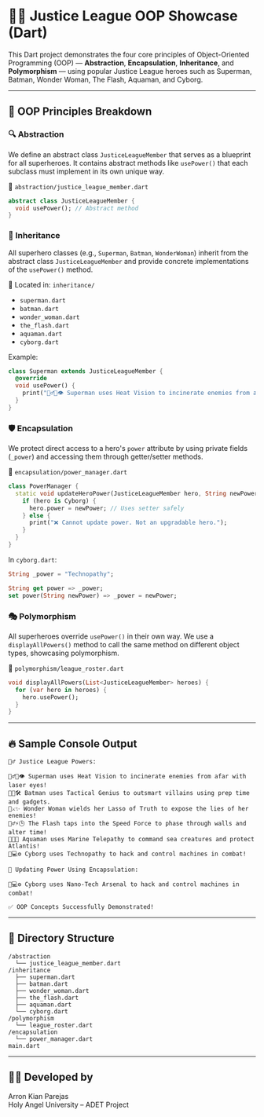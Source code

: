 
# 🦸‍♂️ Justice League OOP Showcase (Dart)

This Dart project demonstrates the four core principles of Object-Oriented Programming (OOP) — **Abstraction**, **Encapsulation**, **Inheritance**, and **Polymorphism** — using popular Justice League heroes such as Superman, Batman, Wonder Woman, The Flash, Aquaman, and Cyborg.

---

## 🧠 OOP Principles Breakdown

### 🔍 Abstraction
We define an abstract class `JusticeLeagueMember` that serves as a blueprint for all superheroes. It contains abstract methods like `usePower()` that each subclass must implement in its own unique way.

📄 `abstraction/justice_league_member.dart`
```dart
abstract class JusticeLeagueMember {
  void usePower(); // Abstract method
}
```

### 🧬 Inheritance
All superhero classes (e.g., `Superman`, `Batman`, `WonderWoman`) inherit from the abstract class `JusticeLeagueMember` and provide concrete implementations of the `usePower()` method.

📂 Located in: `inheritance/`
- `superman.dart`
- `batman.dart`
- `wonder_woman.dart`
- `the_flash.dart`
- `aquaman.dart`
- `cyborg.dart`

Example:
```dart
class Superman extends JusticeLeagueMember {
  @override
  void usePower() {
    print("🦸‍♂️🔥👁️ Superman uses Heat Vision to incinerate enemies from afar with laser eyes!");
  }
}
```

### 🛡️ Encapsulation
We protect direct access to a hero's `power` attribute by using private fields (`_power`) and accessing them through getter/setter methods.

📄 `encapsulation/power_manager.dart`
```dart
class PowerManager {
  static void updateHeroPower(JusticeLeagueMember hero, String newPower) {
    if (hero is Cyborg) {
      hero.power = newPower; // Uses setter safely
    } else {
      print("❌ Cannot update power. Not an upgradable hero.");
    }
  }
}
```
In `cyborg.dart`:
```dart
String _power = "Technopathy";

String get power => _power;
set power(String newPower) => _power = newPower;
```

### 🎭 Polymorphism
All superheroes override `usePower()` in their own way. We use a `displayAllPowers()` method to call the same method on different object types, showcasing polymorphism.

📄 `polymorphism/league_roster.dart`
```dart
void displayAllPowers(List<JusticeLeagueMember> heroes) {
  for (var hero in heroes) {
    hero.usePower();
  }
}
```

---

## 🔥 Sample Console Output
```
🦸‍♂️ Justice League Powers:

🦸‍♂️🔥👁️ Superman uses Heat Vision to incinerate enemies from afar with laser eyes!
🦇🧠🛠️ Batman uses Tactical Genius to outsmart villains using prep time and gadgets.
👸⚔️✨ Wonder Woman wields her Lasso of Truth to expose the lies of her enemies!
🏃‍♂️⚡🕒 The Flash taps into the Speed Force to phase through walls and alter time!
🌊🐠👑 Aquaman uses Marine Telepathy to command sea creatures and protect Atlantis!
🤖💻⚙️ Cyborg uses Technopathy to hack and control machines in combat!

🔧 Updating Power Using Encapsulation:

🤖💻⚙️ Cyborg uses Nano-Tech Arsenal to hack and control machines in combat!

✅ OOP Concepts Successfully Demonstrated!
```

---

## 📂 Directory Structure
```
/abstraction
  └── justice_league_member.dart
/inheritance
  ├── superman.dart
  ├── batman.dart
  ├── wonder_woman.dart
  ├── the_flash.dart
  ├── aquaman.dart
  └── cyborg.dart
/polymorphism
  └── league_roster.dart
/encapsulation
  └── power_manager.dart
main.dart
```

---

## 👨‍💻 Developed by
Arron Kian Parejas  
Holy Angel University – ADET Project
